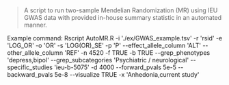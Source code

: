 # 
> A script to run two-sample Mendelian Randomization (MR) using IEU GWAS data with provided in-house summary statistic in an automated manner.

Example command:
Rscript AutoMR.R -i './ex/GWAS_example.tsv' -r 'rsid' -e 'LOG_OR' -o 'OR' -s 'LOG(OR)_SE' -p 'P' --effect_allele_column 'ALT' --other_allele_column 'REF' -n 4520 -f TRUE -b TRUE --grep_phenotypes 'depress,bipol' --grep_subcategories 'Psychiatric / neurological' --specific_studies 'ieu-b-5075' -d 4000 --forward_pvals 5e-5 --backward_pvals 5e-8  --visualize TRUE -x 'Anhedonia,current study'

